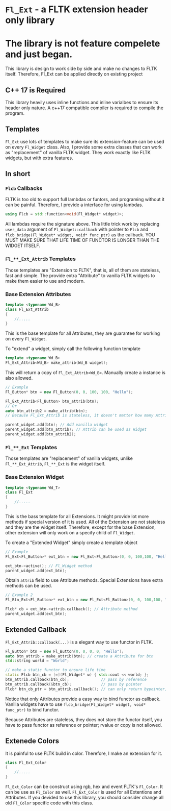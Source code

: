# `Fl_Ext` - a FLTK extension header only library
# The library is not feature compelete and just began.

This library is design to work side by side and make no changes to FLTK itself. Therefore, Fl_Ext can be applied directly on existing project

## C++ 17 is Required
This library heavily uses inline functions and inline varialbes to ensure its header only nature. A c++17 compatible compiler is required to compile the program.

## Templates
`Fl_Ext` use lots of templates to make sure its extension-feature can be used on every `Fl_Widget` class. Also, I provide some extra classes that can work as "replacement" of vanilla FLTK widget. They work exactly like FLTK widgets, but with extra features.

## In short

### `Flcb` Callbacks
FLTK is too old to support full lambdas or funtors, and programing without it can be painful. Therefore, I provide a interface for using lambdas.
```cpp
using Flcb = std::function<void(Fl_Widget* widget)>;
```
All lambdas require the signature above. This little trick work by replacing `user_data` argument of `Fl_Widget::callback` with pointer to `Flcb` and `flcb_bridge(Fl_Widget* widget, void* func_ptr)` as the callback. YOU MUST MAKE SURE THAT LIFE TIME OF FUNCTOR IS LONGER THAN THE WIDGET ITSELF.

### `Fl_**_Ext_Attrib` Templates
Those templates are "Extension to FLTK", that is, all of them are stateless, fast and simple. The provide extra "Attribute" to vanilla FLTK widgets to make them easier to use and modern.

### Base Extension Attributes
```cpp
template <typename Wd_B>
class Fl_Ext_Attrib
{
    //.....
}
```
This is the base template for all Attributes, they are guarantee for working on every `Fl_Widget`.

To "extend" a widget, simply call the following function template 
```cpp
template <typename Wd_B>
Fl_Ext_Attrib<Wd_B> make_attrib(Wd_B widget);
```
This will return a copy of `Fl_Ext_Attrib<Wd_B>`. Manually create a instance is also allowed.
```cpp
// Example
Fl_Button* btn = new Fl_Button(0, 0, 100, 100, "Hello");

Fl_Ext_Attrib<Fl_Button> btn_attrib(btn);
// Or
auto btn_attrib2 = make_attrib(btn);
// Because Fl_Ext_Attrib is stateless, it doesn't matter how many Attribs are created for the same Widget

parent_widget.add(btn); // Add vanilla widget
parent_widget.add(btn_attrib); // Attrib can be used as Widget
parent_widget.add(btn_attrib2);
```

### `Fl_**_Ext` Templates
Those templates are "replacement" of vanilla widgets, unlike `Fl_**_Ext_Attrib`, `Fl_**_Ext` is the widget itself.

### Base Extension Widget
```cpp
template <typename Wd_T>
class Fl_Ext
{
    //.....
}
```
This is the bass template for all Extensions. It might provide lot more methods if special version of it is used. All of the Extension are not stateless and they are the widget itself. Therefore, except for the base Extension, other extension will only work on a specify child of `Fl_Widget`.

To create a "Extended Widget" simply create a template object
```cpp
// Example
Fl_Ext<Fl_Button>* ext_btn = new Fl_Ext<Fl_Button>(0, 0, 100,100, "Hello world");

ext_btn->active(); // Fl_Widget method
parent_widget.add(ext_btn);
```
Obtain `attrib` field to use Attribute methods. Special Extensions have extra methods can be used.
```cpp
// Example 2
Fl_Btn_Ext<Fl_Button>* ext_btn = new Fl_Ext<Fl_Button>(0, 0, 100,100, "Hello world"); // Fl_Button special extensions

Flcb* cb = ext_btn->attrib.callback(); // Attribute method
parent_widget.add(ext_btn);
```

## Extended Callback
`Fl_Ext_Attrib::callback(...)` is a elegant way to use functor in FLTK. 
```cpp
Fl_Button* btn = new Fl_Button(0, 0, 0, 0, "Hello");
auto btn_attrib = make_attrib(btn); // create a Attribute for btn
std::string world = "World";

// make a static functor to ensure life time
static Flcb btn_cb = [=](Fl_Widget* w) { std::cout << world; };
btn_attrib.callback(btn_cb);              // pass by reference
btn_attrib.callback(&btn_cb);             // pass by pointer
Flcb* btn_cb_ptr = btn_attrib.callback(); // can only return bypointer, basically Fl_Widget::user_data().
```
Notice that only Attributes provide a easy way to bind functor as callback. Vanilla widgets have to use `flcb_bridge(Fl_Widget* widget, void* func_ptr)` to bind functor.

Because Attributes are stateless, they does not store the functor itself, you have to pass functor as reference or pointer; rvalue or copy is not allowed.

## Extenede Colors
It is painful to use FLTK build in color. Therefore, I make an extension for it.
```cpp
class Fl_Ext_Color
{
    //.....
}
```
`Fl_Ext_Color` can be construct using rgb, hex and event FLTK's `Fl_Color`. It can be use as `Fl_Color` as well. `Fl_Ext_Color` is used for all Extentions and Attributes. If you devided to use this library, you should consider change all old `Fl_Color` specific code with this class.


